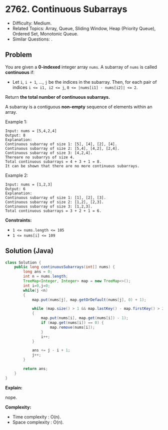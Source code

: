 # 2762. Continuous Subarrays

- Difficulty: Medium.
- Related Topics: Array, Queue, Sliding Window, Heap (Priority Queue), Ordered Set, Monotonic Queue.
- Similar Questions: .

## Problem

You are given a **0-indexed** integer array `nums`. A subarray of `nums` is called **continuous** if:

- Let `i`, `i + 1`, ..., `j` be the indices in the subarray. Then, for each pair of indices `i <= i1, i2 <= j`, `0 <= |nums[i1] - nums[i2]| <= 2`.

Return **the total number of **continuous** subarrays.**

A subarray is a contiguous **non-empty** sequence of elements within an array.

Example 1:

```
Input: nums = [5,4,2,4]
Output: 8
Explanation:
Continuous subarray of size 1: [5], [4], [2], [4].
Continuous subarray of size 2: [5,4], [4,2], [2,4].
Continuous subarray of size 3: [4,2,4].
Thereare no subarrys of size 4.
Total continuous subarrays = 4 + 3 + 1 = 8.
It can be shown that there are no more continuous subarrays.
```



Example 2:

```
Input: nums = [1,2,3]
Output: 6
Explanation:
Continuous subarray of size 1: [1], [2], [3].
Continuous subarray of size 2: [1,2], [2,3].
Continuous subarray of size 3: [1,2,3].
Total continuous subarrays = 3 + 2 + 1 = 6.
```

**Constraints:**

- `1 <= nums.length <= 105`
- `1 <= nums[i] <= 109`

## Solution (Java)

```java
class Solution {
    public long continuousSubarrays(int[] nums) {
        long ans = 0;
        int n = nums.length;
        TreeMap<Integer, Integer> map = new TreeMap<>();
        int i=0,j=0;
        while(j <n)
        {
            map.put(nums[j], map.getOrDefault(nums[j], 0) + 1);

            while (map.size() > 1 && map.lastKey() - map.firstKey() > 2)
            {
                map.put(nums[i], map.get(nums[i]) - 1);
                if (map.get(nums[i]) == 0) {
                    map.remove(nums[i]);
                }
                i++;
            }

            ans += j - i + 1;
            j++;
        }

        return ans;
    }
}
```

**Explain:**

nope.

**Complexity:**

- Time complexity : O(n).
- Space complexity : O(n).
